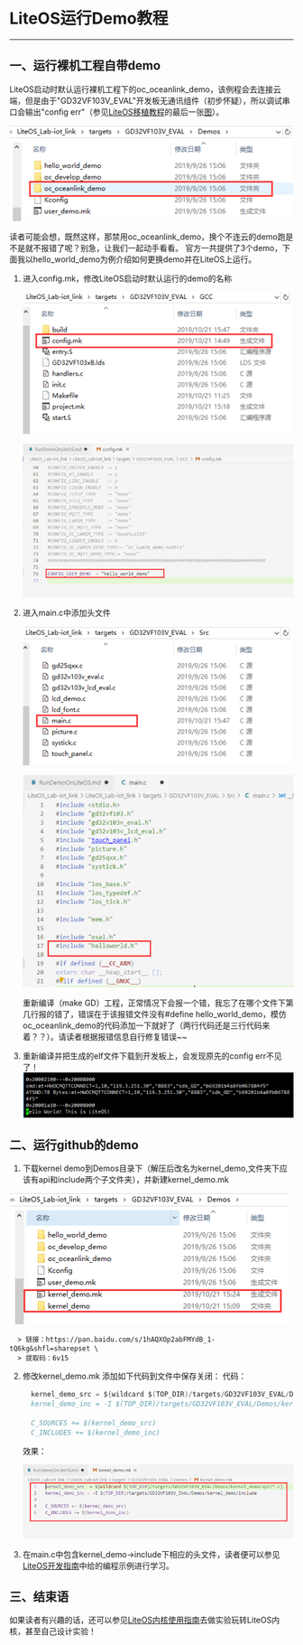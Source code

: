 # LiteOS运行Demo教程
----

## 一、运行裸机工程自带demo
LiteOS启动时默认运行裸机工程下的oc_oceanlink_demo，该例程会去连接云端，但是由于"GD32VF103V_EVAL"开发板无通讯组件（初步怀疑），所以调试串口会输出"config err"（参见[LiteOS移植教程](https://github.com/VincentLee-EN/Wisinfo-Share/blob/master/LiteOSPorting2GD32VF103V.md)的最后一张[图](https://github.com/VincentLee-EN/img/blob/master/output_1.png)）。

![avator](https://github.com/VincentLee-EN/img/blob/master/10_21/default_demo.png) 

读者可能会想，既然这样，那禁用oc_oceanlink_demo，换个不连云的demo跑是不是就不报错了呢？别急，让我们一起动手看看。
官方一共提供了3个demo，下面我以hello_world_demo为例介绍如何更换demo并在LiteOS上运行。

1. 进入config.mk，修改LiteOS启动时默认运行的demo的名称

    ![avator](https://github.com/VincentLee-EN/img/blob/master/10_21/config_mk.png)

    ![avator](https://github.com/VincentLee-EN/img/blob/master/10_21/change_default_demo.png)

2. 进入main.c中添加头文件

    ![avator](https://github.com/VincentLee-EN/img/blob/master/10_21/main_c.png)

    ![avator](https://github.com/VincentLee-EN/img/blob/master/10_21/headfile.png)

    重新编译（make GD）工程，正常情况下会报一个错，我忘了在哪个文件下第几行报的错了，错误在于该报错文件没有#define hello_world_demo，模仿oc_oceanlink_demo的代码添加一下就好了（两行代码还是三行代码来着？？）。请读者根据报错信息自行修复错误~~

3. 重新编译并把生成的elf文件下载到开发板上，会发现原先的config err不见了！
    ![avator](https://github.com/VincentLee-EN/img/blob/master/10_21/hello_result.png)

## 二、运行github的demo
  1. 下载kernel demo到Demos目录下（解压后改名为kernel_demo,文件夹下应该有api和include两个子文件夹），并新建kernel_demo.mk

  ![avator](https://github.com/VincentLee-EN/img/blob/master/10_21/kernel_demo.png)

      > 链接：https://pan.baidu.com/s/1hAQXOp2abFMYdB_1-tQ6kg&shfl=sharepset \
      > 提取码：6v15 
  2. 修改kernel_demo.mk
      添加如下代码到文件中保存关闭：
      代码：
      ```C
        kernel_demo_src = ${wildcard $(TOP_DIR)/targets/GD32VF103V_EVAL/Demos/kernel_demo/api/*.c}
        kernel_demo_inc = -I $(TOP_DIR)/targets/GD32VF103V_EVAL/Demos/kernel_demo/include

        C_SOURCES += $(kernel_demo_src)
        C_INCLUDES += $(kernel_demo_inc)
      ```
      效果：

      ![avator](https://github.com/VincentLee-EN/img/blob/master/10_21/kernel_demo_mk.png)

  3. 在main.c中包含kernel_demo->include下相应的头文件，读者便可以参见[LiteOS开发指南](https://github.com/LiteOS/LiteOS/blob/master/doc/Huawei_LiteOS_Developer_Guide_zh.md)中给的编程示例进行学习。

## 三、结束语
如果读者有兴趣的话，还可以参见[LiteOS内核使用指南](https://liteos.github.io/tutorials/kernel/)去做实验玩转LiteOS内核，甚至自己设计实验！
